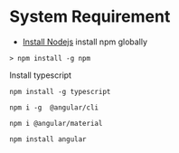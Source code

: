 # System Requirement

* [Install Nodejs](https://nodejs.org/en/download)
install npm globally
```
> npm install -g npm
```
Install typescript

```
npm install -g typescript
```

```
npm i -g  @angular/cli
```
```
npm i @angular/material
```
```
npm install angular
```

